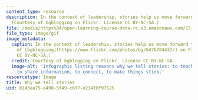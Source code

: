 ```yaml
---
content_type: resource
description: In the context of leadership, stories help us move forward together.
  (Courtesy of bgblogging on Flickr. License CC BY-NC-SA.)
file: /media/https%3A/open-learning-course-data-rc.s3.amazonaws.com/15-269-leadership-stories-literature-ethics-and-authority-fall-2015/b143aa75a4905f49c6f7e234f0f97525_15-269f15.gif
file_type: image/gif
image_metadata:
  caption: In the context of leadership, stories help us move forward together. (Courtesy
    of [bgblogging](https://www.flickr.com/photos/bg/6476784437/) on Flickr. License
    CC BY-NC-SA.)
  credit: Courtesy of bgblogging on Flickr. License CC BY-NC-SA.
  image-alt: 'Infographic listing reasons why we tell stories: to teach, to learn,
    to share information, to connect, to make things stick.'
resourcetype: Image
title: Why we tell stories
uid: b143aa75-a490-5f49-c6f7-e234f0f97525
---
```

